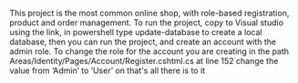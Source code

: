 This project is the most common online shop, with role-based registration, product and order management.
To run the project, copy to Visual studio using the link, in powershell type update-database to create a local database, then you can run the project, and create an account with the admin role. To change the role for the account you are creating in the path Areas/Identity/Pages/Account/Register.cshtml.cs at line 152 change the value from ‘Admin’ to ‘User’ on that's all there is to it
